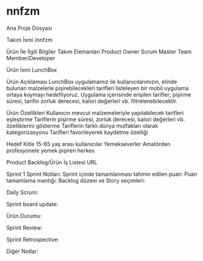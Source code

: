 # nnfzm
Ana Proje Dosyası

Takım İsmi
/nnfzm

Ürün İle İlgili Bilgiler
Takım Elemanları
Product Owner
Scrum Master
Team Member/Developer

Ürün İsmi
LunchBox

Ürün Açıklaması
LunchBox uygulamamız ile kullanıcılarımızın, elinde bulunan malzelerle pişirebilecekleri tarifleri listeleyen bir mobil uygulama ortaya koymayı hedefliyoruz. Uygulama içerisinde erişilen tarifler; pişirme süresi, tarifin zorluk derecesi, kalori değerleri vb. filtrelenebilecektir. 

Ürün Özellikleri
Kullanıcın mevcut malzemeleriyle yapılabilecek tarifleri eşleştirme
Tariflerin pişirme süresi, zorluk derecesi, kalori değerleri vb. özelliklerini gösterme
Tariflerin farklı dünya mutfakları olarak kategorizasyonu
Tarifleri favorileyerek kaydetme özelliği

Hedef Kitle
15-65 yaş arası kullanıcılar
Yemekseverler
Amatörden profesyonele yemek pişiren herkes

Product Backlog/Ürün İş Listesi URL

Sprint 1
Sprint Notları:
Sprint içinde tamamlanması tahmin edilen puan:
Puan tamamlama mantığı:
Backlog düzeni ve Story seçimleri:

Daily Scrum:

Sprint board update:

Ürün Durumu:

Sprint Review:

Sprint Retrospective:

Diğer Notlar:
